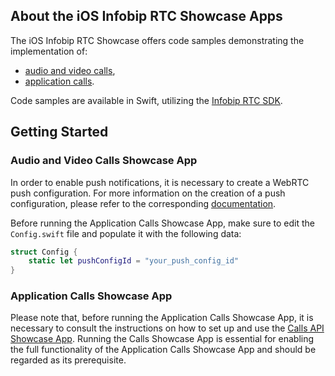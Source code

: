 ## About the iOS Infobip RTC Showcase Apps

The iOS Infobip RTC Showcase offers code samples demonstrating the implementation of:

- [audio and video calls](https://github.com/infobip/infobip-rtc-showcase/tree/master/ios/audio-and-video-calls/swift),
- [application calls](https://github.com/infobip/infobip-rtc-showcase/tree/master/ios/application-calls/swift).

Code samples are available in Swift, utilizing the [Infobip RTC SDK](https://github.com/infobip/infobip-rtc-ios).

## Getting Started

### Audio and Video Calls Showcase App

In order to enable push notifications, it is necessary to create a WebRTC push configuration. For more information on
the creation of a push configuration, please refer to the
corresponding [documentation](https://www.infobip.com/docs/voice-and-video/webrtc#declare-a-webrtc-application-getstartedwith-rtc-sdk).

Before running the Application Calls Showcase App, make sure to edit the `Config.swift` file and populate it with the 
following data:

```swift
struct Config {
    static let pushConfigId = "your_push_config_id"
}
```

### Application Calls Showcase App

Please note that, before running the Application Calls Showcase App, it is necessary to consult the instructions on how
to set up and use the
[Calls API Showcase App](https://github.com/infobip/infobip-rtc-showcase/tree/master/calls-api-showcase). Running the
Calls Showcase App is essential for enabling the full functionality of the Application Calls Showcase App and should be
regarded as its prerequisite.

